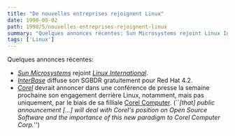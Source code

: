 ```yaml
---
title: "De nouvelles entreprises rejoignent Linux"
date: 1998-05-02
path: 1998/5/nouvelles-entreprises-rejoignent-linux
summary: "Quelques annonces récentes: Sun Microsystems rejoint Linux International."
tags: ['Linux']
---
```


<P>
Quelques annonces récentes:
</P>

<UL>

<LI><EM><A HREF="http://www.sun.com/">Sun Microsystems</A></EM> rejoint
<EM><A HREF="http://www.li.org/">Linux International</A></EM>.
<LI><EM><A HREF="http://www.interbase.com/">InterBase</A></EM> diffuse son
SGBDR gratuitement pour Red Hat 4.2.
<LI><EM><A HREF="http://www.corel.com/">Corel</A></EM> devrait annoncer dans une
conférence de presse la semaine prochaine son engagement derrière Linux,
notamment, mais pas uniquement, par le biais de sa filliale
<A HREF="http://www.corelcomputer.com/">Corel Computer</A>.
(``<EM>[that] public announcement [...] will deal with Corel's position on
Open Source Software and the importance of this new paradigm to Corel
Computer Corp.</EM>'')
</UL>


